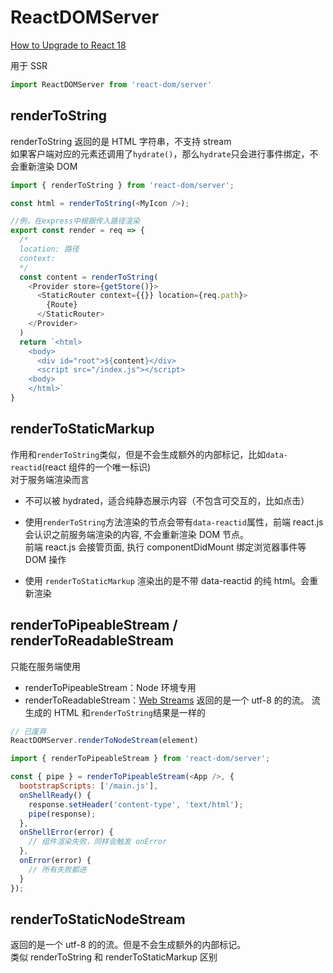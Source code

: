 # ReactDOMServer  
[How to Upgrade to React 18](https://react.dev/blog/2022/03/08/react-18-upgrade-guide)  

用于 SSR

```js
import ReactDOMServer from 'react-dom/server'
```

## renderToString

renderToString 返回的是 HTML 字符串，不支持 stream    
如果客户端对应的元素还调用了`hydrate()`，那么`hydrate`只会进行事件绑定，不会重新渲染 DOM

```js
import { renderToString } from 'react-dom/server';

const html = renderToString(<MyIcon />);
```

```js
//例，在express中根据传入路径渲染
export const render = req => {
  /* 
  location: 路径
  context:
  */
  const content = renderToString(
    <Provider store={getStore()}>
      <StaticRouter context={{}} location={req.path}>
        {Route}
      </StaticRouter>
    </Provider>
  )
  return `<html>
    <body>
      <div id="root">${content}</div>
      <script src="/index.js"></script>
    <body>
    </html>`
}
```

## renderToStaticMarkup

作用和`renderToString`类似，但是不会生成额外的内部标记，比如`data-reactid`(react 组件的一个唯一标识)  
对于服务端渲染而言
- 不可以被 hydrated，适合纯静态展示内容（不包含可交互的，比如点击）  
- 使用`renderToString`方法渲染的节点会带有`data-reactid`属性，前端 react.js 会认识之前服务端渲染的内容, 不会重新渲染 DOM 节点。  
  前端 react.js 会接管页面, 执行 componentDidMount 绑定浏览器事件等 DOM 操作

- 使用 `renderToStaticMarkup` 渲染出的是不带 data-reactid 的纯 html。会重新渲染

## renderToPipeableStream / renderToReadableStream
只能在服务端使用  
- renderToPipeableStream：Node 环境专用
- renderToReadableStream：[Web Streams](https://developer.mozilla.org/en-US/docs/Web/API/Streams_API) 
返回的是一个 utf-8 的的流。
流生成的 HTML 和`renderToString`结果是一样的

```js
// 已废弃
ReactDOMServer.renderToNodeStream(element)
```
``` js
import { renderToPipeableStream } from 'react-dom/server';

const { pipe } = renderToPipeableStream(<App />, {
  bootstrapScripts: ['/main.js'],
  onShellReady() {
    response.setHeader('content-type', 'text/html');
    pipe(response);
  },
  onShellError(error) {
    // 组件渲染失败，同样会触发 onError
  },
  onError(error) {
    // 所有失败都进
  }
});
```

## renderToStaticNodeStream

返回的是一个 utf-8 的的流。但是不会生成额外的内部标记。  
类似 renderToString 和 renderToStaticMarkup 区别  
